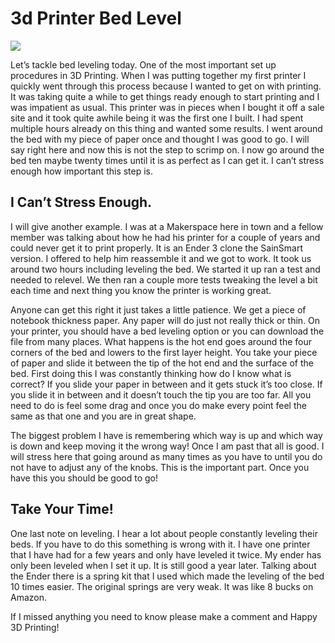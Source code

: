 # 3d Printer Bed Level

[![](https://cdn.substack.com/image/fetch/w_1456,c_limit,f_auto,q_auto:good,fl_progressive:steep/https%3A%2F%2Fbucketeer-e05bbc84-baa3-437e-9518-adb32be77984.s3.amazonaws.com%2Fpublic%2Fimages%2Fb98a8b03-5daf-431e-81ec-3b19fe32119b_276x183.jpeg)](https://cdn.substack.com/image/fetch/f_auto,q_auto:good,fl_progressive:steep/https%3A%2F%2Fbucketeer-e05bbc84-baa3-437e-9518-adb32be77984.s3.amazonaws.com%2Fpublic%2Fimages%2Fb98a8b03-5daf-431e-81ec-3b19fe32119b_276x183.jpeg)

Let’s tackle bed leveling today. One of the most important set up procedures in 3D Printing. When I was putting together my first printer I quickly went through this process because I wanted to get on with printing. It was taking quite a while to get things ready enough to start printing and I was impatient as usual. This printer was in pieces when I bought it off a sale site and it took quite awhile being it was the first one I built. I had spent multiple hours already on this thing and wanted some results. I went around the bed with my piece of paper once and thought I was good to go. I will say right here and now this is not the step to scrimp on. I now go around the bed ten maybe twenty times until it is as perfect as I can get it. I can’t stress enough how important this step is.

##  **I Can’t Stress Enough.**

I will give another example. I was at a Makerspace here in town and a fellow member was talking about how he had his printer for a couple of years and could never get it to print properly. It is an Ender 3 clone the SainSmart version. I offered to help him reassemble it and we got to work. It took us around two hours including leveling the bed. We started it up ran a test and needed to relevel. We then ran a couple more tests tweaking the level a bit each time and next thing you know the printer is working great.

Anyone can get this right it just takes a little patience. We get a piece of notebook thickness paper. Any paper will do just not really thick or thin. On your printer, you should have a bed leveling option or you can download the file from many places. What happens is the hot end goes around the four corners of the bed and lowers to the first layer height. You take your piece of paper and slide it between the tip of the hot end and the surface of the bed. First doing this I was constantly thinking how do I know what is correct? If you slide your paper in between and it gets stuck it’s too close. If you slide it in between and it doesn’t touch the tip you are too far. All you need to do is feel some drag and once you do make every point feel the same as that one and you are in great shape.

The biggest problem I have is remembering which way is up and which way is down and keep moving it the wrong way! Once I am past that all is good. I will stress here that going around as many times as you have to until you do not have to adjust any of the knobs. This is the important part. Once you have this you should be good to go!

##  Take Your Time!

One last note on leveling. I hear a lot about people constantly leveling their beds. If you have to do this something is wrong with it. I have one printer that I have had for a few years and only have leveled it twice. My ender has only been leveled when I set it up. It is still good a year later. Talking about the Ender there is a spring kit that I used which made the leveling of the bed 10 times easier. The original springs are very weak. It was like 8 bucks on Amazon.

If I missed anything you need to know please make a comment and Happy 3D Printing!

